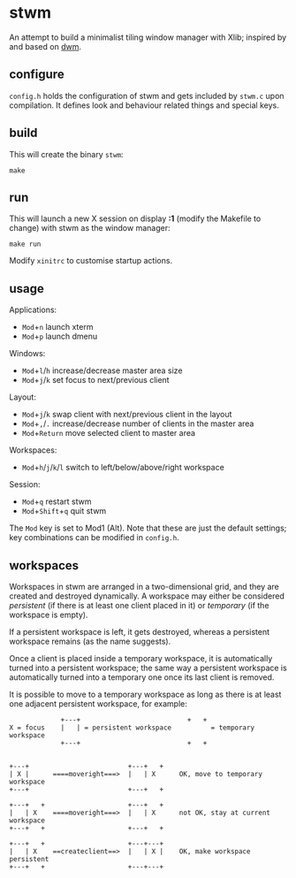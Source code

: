 stwm
====

An attempt to build a minimalist tiling window manager with Xlib; inspired by
and based on [dwm](http://dwm.suckless.org/).


configure
---------

<code>config.h</code> holds the configuration of stwm and gets included by
<code>stwm.c</code> upon compilation. It defines look and behaviour related
things and special keys.


build
-----

This will create the binary <code>stwm</code>:

	make


run
---

This will launch a new X session on display **:1** (modify the Makefile to
change) with stwm as the window manager:

	make run

Modify <code>xinitrc</code> to customise startup actions.


usage
-----

Applications:

* <code>Mod</code>+<code>n</code> launch xterm
* <code>Mod</code>+<code>p</code> launch dmenu

Windows:

* <code>Mod</code>+<code>l</code>/<code>h</code>
  increase/decrease master area size
* <code>Mod</code>+<code>j</code>/<code>k</code>
  set focus to next/previous client

Layout:

* <code>Mod</code>+<code>j</code>/<code>k</code>
  swap client with next/previous client in the layout
* <code>Mod</code>+<code>,</code>/<code>.</code>
  increase/decrease number of clients in the master area
* <code>Mod</code>+<code>Return</code>
  move selected client to master area

Workspaces:

* <code>Mod</code>+<code>h</code>/<code>j</code>/<code>k</code>/<code>l</code>
  switch to left/below/above/right workspace

Session:

* <code>Mod</code>+<code>q</code>
  restart stwm
* <code>Mod</code>+<code>Shift</code>+<code>q</code>
  quit stwm

The <code>Mod</code> key is set to Mod1 (Alt). Note that these are just the
default settings; key combinations can be modified in <code>config.h</code>.


workspaces
----------

Workspaces in stwm are arranged in a two-dimensional grid, and they are created
and destroyed dynamically. A workspace may either be considered *persistent* (if
there is at least one client placed in it) or *temporary* (if the workspace is
empty).

If a persistent workspace is left, it gets destroyed, whereas a persistent
workspace remains (as the name suggests).

Once a client is placed inside a temporary workspace, it is automatically turned
into a persistent workspace; the same way a persistent workspace is
automatically turned into a temporary one once its last client is removed.

It is possible to move to a temporary workspace as long as there is at least one
adjacent persistent workspace, for example:

	             +---+                           +   +
	X = focus    |   | = persistent workspace          = temporary workspace
	             +---+                           +   +
	
	
	+---+                         +---+   +
	| X |      ====moveright===>  |   | X      OK, move to temporary workspace
	+---+                         +---+   +
	
	+---+   +                     +---+   +
	|   | X    ====moveright===>  |   | X      not OK, stay at current workspace
	+---+   +                     +---+   +
	
	+---+   +                     +---+---+
	|   | X    ==createclient==>  |   | X |    OK, make workspace persistent
	+---+   +                     +---+---+


